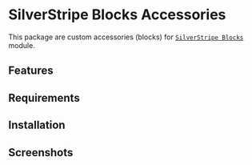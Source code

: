 # SilverStripe Blocks Accessories

This package are custom accessories (blocks) for [`SilverStripe Blocks`](https://github.com/sheadawson/silverstripe-blocks/) module.

## Features

## Requirements

## Installation

## Screenshots
